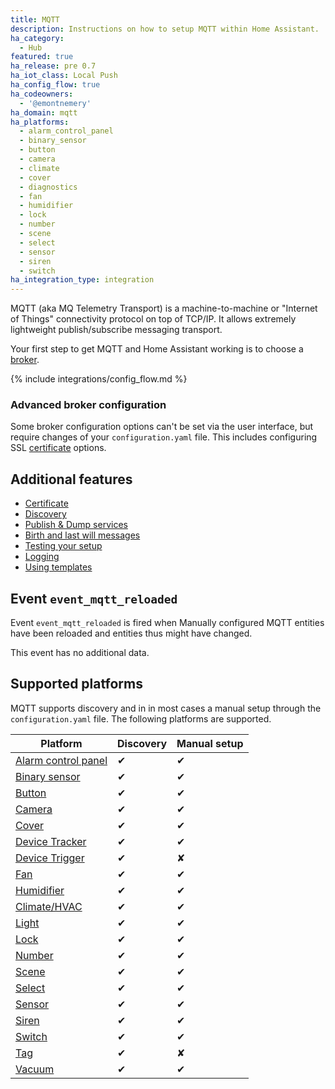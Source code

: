 ```yaml
---
title: MQTT
description: Instructions on how to setup MQTT within Home Assistant.
ha_category:
  - Hub
featured: true
ha_release: pre 0.7
ha_iot_class: Local Push
ha_config_flow: true
ha_codeowners:
  - '@emontnemery'
ha_domain: mqtt
ha_platforms:
  - alarm_control_panel
  - binary_sensor
  - button
  - camera
  - climate
  - cover
  - diagnostics
  - fan
  - humidifier
  - lock
  - number
  - scene
  - select
  - sensor
  - siren
  - switch
ha_integration_type: integration
---
```


MQTT (aka MQ Telemetry Transport) is a machine-to-machine or "Internet of Things" connectivity protocol on top of TCP/IP. It allows extremely lightweight publish/subscribe messaging transport.

Your first step to get MQTT and Home Assistant working is to choose a [broker](/docs/mqtt/broker).

{% include integrations/config_flow.md %}

### Advanced broker configuration

Some broker configuration options can't be set via the user interface, but require changes of your `configuration.yaml` file.
This includes configuring SSL [certificate](/docs/mqtt/certificate/) options.

## Additional features

- [Certificate](/docs/mqtt/certificate/)
- [Discovery](/docs/mqtt/discovery/)
- [Publish & Dump services](/docs/mqtt/service/)
- [Birth and last will messages](/docs/mqtt/birth_will/)
- [Testing your setup](/docs/mqtt/testing/)
- [Logging](/docs/mqtt/logging/)
- [Using templates](/docs/configuration/templating/#using-templates-with-the-mqtt-integration)

## Event `event_mqtt_reloaded`

Event `event_mqtt_reloaded` is fired when Manually configured MQTT entities have been reloaded and entities thus might have changed.

This event has no additional data.

## Supported platforms

MQTT supports discovery and in in most cases a manual setup through the `configuration.yaml` file. The following platforms are supported.

Platform | Discovery | Manual setup
--- | --- | ---
[Alarm control panel](/integrations/alarm_control_panel.mqtt/) | ✔ | ✔
[Binary sensor](/integrations/binary_sensor.mqtt/) | ✔ | ✔
[Button](/integrations/button.mqtt/) | ✔ | ✔
[Camera](/integrations/camera.mqtt/) | ✔ | ✔
[Cover](/integrations/cover.mqtt/) | ✔ | ✔
[Device Tracker](/integrations/device_tracker.mqtt/) | ✔ | ✔
[Device Trigger](/integrations/device_trigger.mqtt/) | ✔ | ✘
[Fan](/integrations/fan.mqtt/) | ✔ | ✔
[Humidifier](/integrations/humidifier.mqtt/) | ✔ | ✔
[Climate/HVAC](/integrations/climate.mqtt/) | ✔ | ✔
[Light](/integrations/light.mqtt/) | ✔ | ✔
[Lock](/integrations/lock.mqtt/) | ✔ | ✔
[Number](/integrations/number.mqtt/) | ✔ | ✔
[Scene](/integrations/scene.mqtt/) | ✔ | ✔
[Select](/integrations/select.mqtt/) | ✔ | ✔
[Sensor](/integrations/sensor.mqtt/) | ✔ | ✔
[Siren](/integrations/siren.mqtt/) | ✔ | ✔
[Switch](/integrations/switch.mqtt/) | ✔ | ✔
[Tag](/integrations/tag.mqtt/) | ✔ | ✘
[Vacuum](/integrations/vacuum.mqtt/) | ✔ | ✔
